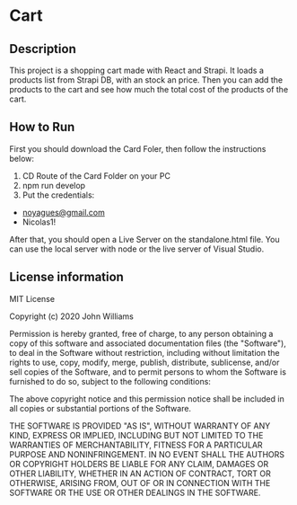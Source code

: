 # Cart

## Description

This project is a shopping cart made with React and Strapi. It loads a products list from Strapi DB, with an stock an price. Then you can add the products to the cart and see how much the total cost of the products of the cart.

## How to Run

First you should download the Card Foler, then follow the instructions below:
1. CD Route of the Card Folder on your PC
2. npm run develop
3. Put the credentials:
- noyagues@gmail.com
- Nicolas1!

After that, you should open a Live Server on the standalone.html file. You can use the local server with node or the live server of Visual Studio.

## License information

MIT License

Copyright (c) 2020 John Williams

Permission is hereby granted, free of charge, to any person obtaining a copy
of this software and associated documentation files (the "Software"), to deal
in the Software without restriction, including without limitation the rights
to use, copy, modify, merge, publish, distribute, sublicense, and/or sell
copies of the Software, and to permit persons to whom the Software is
furnished to do so, subject to the following conditions:

The above copyright notice and this permission notice shall be included in all
copies or substantial portions of the Software.

THE SOFTWARE IS PROVIDED "AS IS", WITHOUT WARRANTY OF ANY KIND, EXPRESS OR
IMPLIED, INCLUDING BUT NOT LIMITED TO THE WARRANTIES OF MERCHANTABILITY,
FITNESS FOR A PARTICULAR PURPOSE AND NONINFRINGEMENT. IN NO EVENT SHALL THE
AUTHORS OR COPYRIGHT HOLDERS BE LIABLE FOR ANY CLAIM, DAMAGES OR OTHER
LIABILITY, WHETHER IN AN ACTION OF CONTRACT, TORT OR OTHERWISE, ARISING FROM,
OUT OF OR IN CONNECTION WITH THE SOFTWARE OR THE USE OR OTHER DEALINGS IN THE
SOFTWARE.
